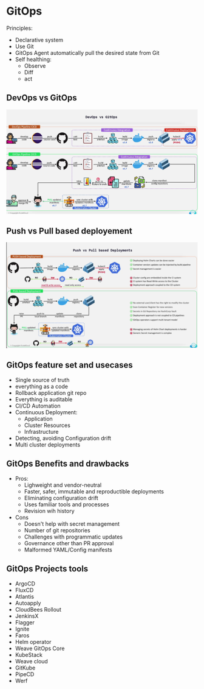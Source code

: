 # GitOps

Principles:

* Declarative system
* Use Git
* GitOps Agent automatically pull the desired state from Git
* Self healthing:
  * Observe
  * Diff
  * act

## DevOps vs GitOps

![devops_gitops_pipeline](../img/devops_gitops_pipeline.png)

## Push vs Pull based deployement

![push_pull_model](../img/push_pull_model.png)

## GitOps feature set and usecases

* Single source of truth
* everything as a code
* Rollback application git repo
* Everything is auditable
* CI/CD Automation
* Continuous Deployment:
  * Application
  * Cluster Resources
  * Infrastructure
* Detecting, avoiding Configuration drift
* Multi cluster deployments

## GitOps Benefits and drawbacks

* Pros:
  * Lighweight and vendor-neutral
  * Faster, safer, immutable and reproductible deployments
  * Eliminating configuration drift
  * Uses familiar tools and processes
  * Revision wih history
* Cons
  * Doesn't help with secret management
  * Number of git repositories
  * Challenges with programmatic updates
  * Governance other than PR approval
  * Malformed YAML/Config manifests

## GitOps Projects tools

* ArgoCD
* FluxCD
* Atlantis
* Autoapply
* CloudBees Rollout
* JenkinsX
* Flagger
* Ignite
* Faros
* Helm operator
* Weave GitOps Core
* KubeStack
* Weave cloud
* GitKube
* PipeCD
* Werf